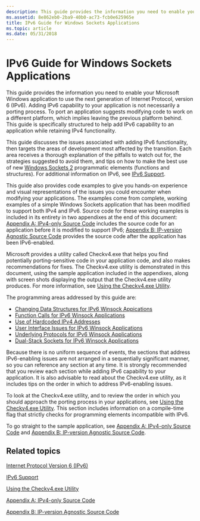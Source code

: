 ```yaml
---
description: This guide provides the information you need to enable your Microsoft Windows application to use the next generation of Internet Protocol, version 6 (IPv6).
ms.assetid: 8e862eb0-2ba9-40b0-ac73-fcb0e625965e
title: IPv6 Guide for Windows Sockets Applications
ms.topic: article
ms.date: 05/31/2018
---
```


# IPv6 Guide for Windows Sockets Applications

This guide provides the information you need to enable your Microsoft Windows application to use the next generation of Internet Protocol, version 6 (IPv6). Adding IPv6 capability to your application is not necessarily a porting process. To port an application suggests modifying code to work on a different platform, which implies leaving the previous platform behind. This guide is specifically structured to help add IPv6 capability to an application while retaining IPv4 functionality.

This guide discusses the issues associated with adding IPv6 functionality, then targets the areas of development most affected by the transition. Each area receives a thorough explanation of the pitfalls to watch out for, the strategies suggested to avoid them, and tips on how to make the best use of new [Windows Sockets 2](what-s-new-for-windows-sockets-2.md) programmatic elements (functions and structures). For additional information on IPv6, see [IPv6 Support](ipv6-support-2.md).

This guide also provides code examples to give you hands-on experience and visual representations of the issues you could encounter when modifying your applications. The examples come from complete, working examples of a simple Windows Sockets application that has been modified to support both IPv4 and IPv6. Source code for these working examples is included in its entirety in two appendixes at the end of this document: [Appendix A: IPv4-only Source Code](appendix-a-ipv4-only-source-code-2.md) includes the source code for an application before it is modified to support IPv6; [Appendix B: IP-version Agnostic Source Code](appendix-b-ip-version-agnostic-source-code-2.md) provides the source code after the application has been IPv6-enabled.

Microsoft provides a utility called Checkv4.exe that helps you find potentially porting-sensitive code in your application code, and also makes recommendations for fixes. The Checkv4.exe utility is demonstrated in this document, using the sample application included in the appendixes, along with screen shots displaying the output that the Checkv4.exe utility produces. For more information, see [Using the Checkv4.exe Utility](using-the-checkv4-exe-utility-2.md).

The programming areas addressed by this guide are:

-   [Changing Data Structures for IPv6 Winsock Appications](changing-data-structures-2.md)
-   [Function Calls for IPv6 Winsock Applications](function-calls-2.md)
-   [Use of Hardcoded IPv4 Addresses](use-of-hardcoded-ipv4-addresses-2.md)
-   [User Interface Issues for IPv6 Winsock Applications](user-interface-issues-2.md)
-   [Underlying Protocols for IPv6 Winsock Applications](underlying-protocols-2.md)
-   [Dual-Stack Sockets for IPv6 Winsock Applications](dual-stack-sockets.md)

Because there is no uniform sequence of events, the sections that address IPv6-enabling issues are not arranged in a sequentially significant manner, so you can reference any section at any time. It is strongly recommended that you review each section while adding IPv6 capability to your application. It is also advisable to read about the Checkv4.exe utility, as it includes tips on the order in which to address IPv6-enabling issues.

To look at the Checkv4.exe utility, and to review the order in which you should approach the porting process in your applications, see [Using the Checkv4.exe Utility](using-the-checkv4-exe-utility-2.md). This section includes information on a compile-time flag that strictly checks for programming elements incompatible with IPv6.

To go straight to the sample application, see [Appendix A: IPv4-only Source Code](appendix-a-ipv4-only-source-code-2.md) and [Appendix B: IP-version Agnostic Source Code](appendix-b-ip-version-agnostic-source-code-2.md).

## Related topics

<dl> <dt>

[Internet Protocol Version 6 (IPv6)](internet-protocol-version-6-ipv6-2.md)
</dt> <dt>

[IPv6 Support](ipv6-support-2.md)
</dt> <dt>

[Using the Checkv4.exe Utility](using-the-checkv4-exe-utility-2.md)
</dt> <dt>

[Appendix A: IPv4-only Source Code](appendix-a-ipv4-only-source-code-2.md)
</dt> <dt>

[Appendix B: IP-version Agnostic Source Code](appendix-b-ip-version-agnostic-source-code-2.md)
</dt> </dl>
